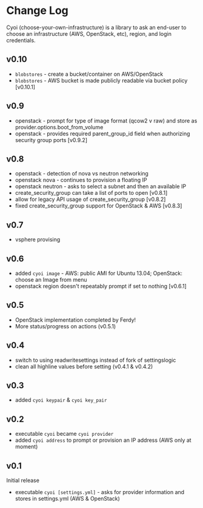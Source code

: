 Change Log
==========

Cyoi (choose-your-own-infrastructure) is a library to ask an end-user to choose an infrastructure (AWS, OpenStack, etc), region, and login credentials.

v0.10
-----

- `blobstores` - create a bucket/container on AWS/OpenStack
- `blobstores` - AWS bucket is made publicly readable via bucket policy [v0.10.1]

v0.9
----

- openstack - prompt for type of image format (qcow2 v raw) and store as provider.options.boot_from_volume
- openstack - provides required parent_group_id field when authorizing security group ports [v0.9.2]

v0.8
----

- openstack - detection of nova vs neutron networking
- openstack nova - continues to provision a floating IP
- openstack neutron - asks to select a subnet and then an available IP
- create_security_group can take a list of ports to open [v0.8.1]
- allow for legacy API usage of create_security_group [v0.8.2]
- fixed create_security_group support for OpenStack & AWS [v0.8.3]

v0.7
----

- vsphere provising

v0.6
----

- added `cyoi image` - AWS: public AMI for Ubuntu 13.04; OpenStack: choose an Image from menu
- openstack region doesn't repeatably prompt if set to nothing [v0.6.1]

v0.5
----

- OpenStack implementation completed by Ferdy!
- More status/progress on actions (v0.5.1)

v0.4
----

- switch to using readwritesettings instead of fork of settingslogic
- clean all highline values before setting (v0.4.1 & v0.4.2)

v0.3
----

- added `cyoi keypair` & `cyoi key_pair`

v0.2
----

- executable `cyoi` became `cyoi provider`
- added `cyoi address` to prompt or provision an IP address (AWS only at moment)

v0.1
----

Initial release

- executable `cyoi [settings.yml]` - asks for provider information and stores in settings.yml (AWS & OpenStack)
